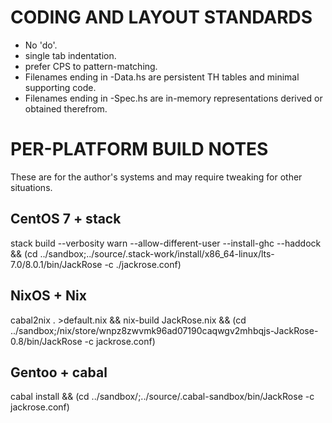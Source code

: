 # CODING AND LAYOUT STANDARDS

- No 'do'.
- single tab indentation.
- prefer CPS to pattern-matching.
- Filenames ending in -Data.hs are persistent TH tables and minimal supporting code.
- Filenames ending in -Spec.hs are in-memory representations derived or obtained therefrom.

# PER-PLATFORM BUILD NOTES

These are for the author's systems and may require tweaking for other situations.

## CentOS 7 + stack
stack build --verbosity warn --allow-different-user --install-ghc --haddock && (cd ../sandbox;../source/.stack-work/install/x86_64-linux/lts-7.0/8.0.1/bin/JackRose -c ./jackrose.conf)

## NixOS + Nix
cabal2nix . >default.nix && nix-build JackRose.nix && (cd ../sandbox;/nix/store/wnpz8zwvmk96ad07190caqwgv2mhbqjs-JackRose-0.8/bin/JackRose -c jackrose.conf)

## Gentoo + cabal
cabal install && (cd ../sandbox/;../source/.cabal-sandbox/bin/JackRose -c jackrose.conf)
